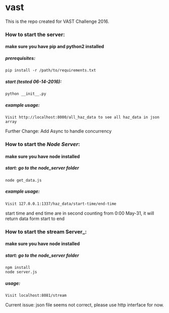 # vast
This is the repo created for VAST Challenge 2016.

### How to start the server:
#### make sure you have pip and python2 installed
##### prerequisites:
```
pip install -r /path/to/requirements.txt
```
##### start (tested 06-14-2016):
```
python __init__.py
```
##### example usage:
```
Visit http://localhost:8000/all_haz_data to see all haz_data in json array
```
Further Change: Add Async to handle concurrency

### How to start the _Node Server_:
#### make sure you have node installed

##### start: go to the node_server folder
```
node get_data.js
```
##### example usage:
```
Visit 127.0.0.1:1337/haz_data/start-time/end-time  
```  
start time and end time are in second counting from 0:00 May-31, it will return data form start to end

### How to start the stream Server_:
#### make sure you have node installed

##### start: go to the node_server folder
```
npm install
node server.js
```
##### usage:
```
Visit localhost:8081/stream
```  
Current issue: json file seems not correct, please use http interface for now.
